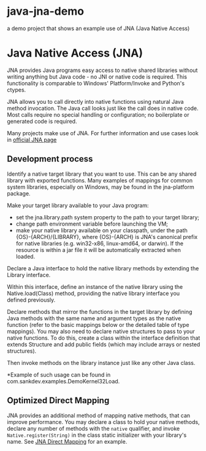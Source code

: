 # java-jna-demo
a demo project that shows an example use of JNA (Java Native Access)

Java Native Access (JNA)
========================

JNA provides Java programs easy access to native shared libraries without writing anything but Java code - no JNI or native code is required. This functionality is comparable to Windows' Platform/Invoke and Python's ctypes.

JNA allows you to call directly into native functions using natural Java method invocation. The Java call looks just like the call does in native code. Most calls require no special handling or configuration; no boilerplate or generated code is required.

Many projects make use of JNA. For further information and use cases look in [official JNA page](https://github.com/java-native-access/jna)


Development process
-------------------

Identify a native target library that you want to use. This can be any shared library with exported functions. Many examples of mappings for common system libraries, especially on Windows, may be found in the jna-platform package.

Make your target library available to your Java program:
- set the jna.library.path system property to the path to your target library;
- change path environment variable before launching the VM;
- make your native library available on your classpath, under the path {OS}-{ARCH}/{LIBRARY}, where {OS}-{ARCH} is JNA's canonical prefix for native libraries (e.g. win32-x86, linux-amd64, or darwin). If the resource is within a jar file it will be automatically extracted when loaded.

Declare a Java interface to hold the native library methods by extending the Library interface.

Within this interface, define an instance of the native library using the Native.load(Class) method, providing the native library interface you defined previously.

Declare methods that mirror the functions in the target library by defining Java methods with the same name and argument types as the native function (refer to the basic mappings below or the detailed table of type mappings). You may also need to declare native structures to pass to your native functions. To do this, create a class within the interface definition that extends Structure and add public fields (which may include arrays or nested structures).

Then invoke methods on the library instance just like any other Java class.

*Example of such usage can be found in com.sankdev.examples.DemoKernel32Load.

Optimized Direct Mapping
------------------------
JNA provides an additional method of mapping native methods, that can improve performance.  You may declare a class to hold your native methods, declare any number of methods with the `native` qualifier, and invoke `Native.register(String)` in the class static initializer with your library's name. See [JNA Direct Mapping](https://github.com/java-native-access/jna/blob/master/www/DirectMapping.md) for an example.